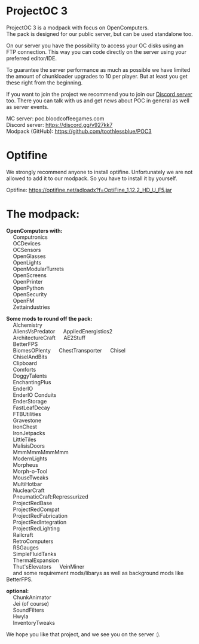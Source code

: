 # ProjectOC 3
ProjectOC 3 is a modpack with focus on OpenComputers.  
The pack is designed for our public server, but can be used standalone too.

On our server you have the possibility to access your OC disks using an FTP connection. This way you can code directly on the server using your preferred editor/IDE.

To guarantee the server performance as much as possible we have limited the amount of chunkloader upgrades to 10 per player. 
But at least you get these right from the beginning.

If you want to join the project we recommend you to join our [Discord server](https://discord.gg/v927kk7) too. There you can talk with us and get news about POC in general as well as server events.

MC server: poc.bloodcoffeegames.com  
Discord server: https://discord.gg/v927kk7  
Modpack (GitHub): https://github.com/toothlessblue/POC3

# Optifine
We strongly recommend anyone to install optifine.
Unfortunately we are not allowed to add it to our modpack.
So you have to install it by yourself.

Optifine: https://optifine.net/adloadx?f=OptiFine_1.12.2_HD_U_F5.jar  

# The modpack:
**OpenComputers with:**  
&emsp; Computronics  
&emsp; OCDevices  
&emsp; OCSensors  
&emsp; OpenGlasses  
&emsp; OpenLights  
&emsp; OpenModularTurrets  
&emsp; OpenScreens  
&emsp; OpenPrinter  
&emsp; OpenPython  
&emsp; OpenSecurity  
&emsp; OpenFM  
&emsp; Zettaindustries  

**Some mods to round off the pack:**  
&emsp; Alchemistry  
&emsp; AliensVsPredator 
&emsp; AppliedEnergistics2  
&emsp; ArchitectureCraft
&emsp; AE2Stuff  
&emsp; BetterFPS  
&emsp; BiomesOPlenty
&emsp; ChestTransporter
&emsp; Chisel  
&emsp; ChiselAndBits  
&emsp; Clipboard  
&emsp; Comforts  
&emsp; DoggyTalents  
&emsp; EnchantingPlus  
&emsp; EnderIO  
&emsp; EnderIO Conduits  
&emsp; EnderStorage  
&emsp; FastLeafDecay  
&emsp; FTBUtilities  
&emsp; Gravestone  
&emsp; IronChest  
&emsp; IronJetpacks  
&emsp; LittleTiles  
&emsp; MalisisDoors  
&emsp; MmmMmmMmmMmm  
&emsp; ModernLights  
&emsp; Morpheus  
&emsp; Morph-o-Tool  
&emsp; MouseTweaks  
&emsp; MultiHotbar  
&emsp; NuclearCraft  
&emsp; PneumaticCraft:Repressurized  
&emsp; ProjectRedBase  
&emsp; ProjectRedCompat  
&emsp; ProjectRedFabrication  
&emsp; ProjectRedIntegration  
&emsp; ProjectRedLighting  
&emsp; Railcraft  
&emsp; RetroComputers  
&emsp; RSGauges  
&emsp; SimpleFluidTanks  
&emsp; ThermalExpansion  
&emsp; Thut'sElevators
&emsp; VeinMiner  
&emsp; and some requirement mods/libarys as well as background mods like BetterFPS.

**optional:**  
&emsp; ChunkAnimator  
&emsp; Jei (of course)  
&emsp; SoundFilters  
&emsp; Hwyla  
&emsp; InventoryTweaks  

We hope you like that project, and we see you on the server :).
 